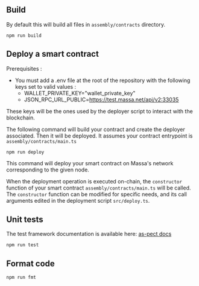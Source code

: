 ## Build

By default this will build all files in `assembly/contracts` directory.

```shell
npm run build
```


## Deploy a smart contract

Prerequisites :

- You must add a .env file at the root of the repository with the following keys set to valid values :
  - WALLET_PRIVATE_KEY="wallet_private_key"
  - JSON_RPC_URL_PUBLIC=<https://test.massa.net/api/v2:33035>

These keys will be the ones used by the deployer script to interact with the blockchain.

The following command will build your contract and create the deployer associated. Then it will be deployed. 
It assumes your contract entrypoint is `assembly/contracts/main.ts`

```shell
npm run deploy
```

This command will deploy your smart contract on Massa's network corresponding to the given node.

When the deployment operation is executed on-chain, the `constructor` function of your smart contract `assembly/contracts/main.ts` will be called.
The `constructor` function can be modified for specific needs, and its call arguments edited in the deployment script `src/deploy.ts`.

## Unit tests

The test framework documentation is available here: [as-pect docs](https://as-pect.gitbook.io/as-pect)

```shell
npm run test
```

## Format code

```shell
npm run fmt
```
